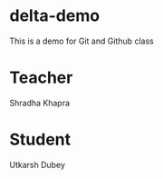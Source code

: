 # delta-demo
This is a demo for Git and Github class
# Teacher
Shradha Khapra
# Student
Utkarsh Dubey